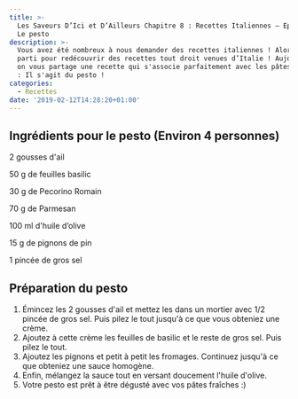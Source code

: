 ```yaml
---
title: >-
  Les Saveurs D’Ici et D’Ailleurs Chapitre 8 : Recettes Italiennes – Episode 2 :
  Le pesto
description: >-
  Vous avez été nombreux à nous demander des recettes italiennes ! Alors c’est
  parti pour redécouvrir des recettes tout droit venues d’Italie ! Aujourd’hui,
  on vous partage une recette qui s'associe parfaitement avec les pâtes fraîches
  : Il s'agit du pesto !
categories:
  - Recettes
date: '2019-02-12T14:28:20+01:00'
---
```

## Ingrédients pour le pesto (Environ 4 personnes)

2 gousses d'ail

50 g de feuilles basilic

30 g de Pecorino Romain

70 g de Parmesan 

100 ml d'huile d’olive 

15 g de pignons de pin 

1 pincée de gros sel 



## Préparation du pesto

1. Émincez les 2 gousses d'ail et mettez les dans un mortier avec 1/2 pincée de gros sel. Puis pilez le tout jusqu'à ce que vous obteniez une crème.
2. Ajoutez à cette crème les feuilles de basilic et le reste de gros sel. Puis pilez le tout.
3. Ajoutez les pignons et petit à petit les fromages. Continuez jusqu'à ce que obteniez une sauce homogène.
4. Enfin, mélangez la sauce tout en versant doucement l'huile d'olive.
5. Votre pesto est prêt à être dégusté avec vos pâtes fraîches :)
